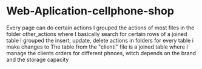 # Web-Aplication-cellphone-shop

Every page can do certain actions
I grouped the actions of most files in the folder other_actions where I basically search for certain rows of a joined table
I grouped the insert, update, delete actions in folders for every table i make changes to
The table from the "clienti" file is a joined table where I manage the clients orders for different phnoes, witch depends on the brand and the storage capacity
